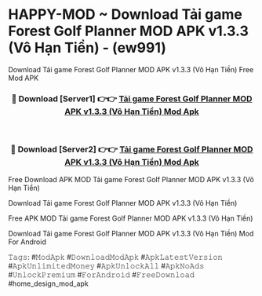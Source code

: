 # HAPPY-MOD ~ Download Tải game Forest Golf Planner MOD APK v1.3.3 (Vô Hạn Tiền) - (ew991)
Download Tải game Forest Golf Planner MOD APK v1.3.3 (Vô Hạn Tiền) Free Mod APK

<div align="center">
<h3>🔴 Download [Server1] 👉👉 <a href="https://apk-comot.site?title=Tải_game_Forest_Golf_Planner_MOD_APK_v1.3.3_(Vô_Hạn_Tiền)">Tải game Forest Golf Planner MOD APK v1.3.3 (Vô Hạn Tiền) Mod Apk</a></h3><br>

<h3>🔴 Download [Server2] 👉👉 <a href="https://apk-comot.site?title=Tải_game_Forest_Golf_Planner_MOD_APK_v1.3.3_(Vô_Hạn_Tiền)">Tải game Forest Golf Planner MOD APK v1.3.3 (Vô Hạn Tiền) Mod Apk</a></h3>
</div>


Free Download APK MOD Tải game Forest Golf Planner MOD APK v1.3.3 (Vô Hạn Tiền)

Download Tải game Forest Golf Planner MOD APK v1.3.3 (Vô Hạn Tiền) 

Free APK MOD Tải game Forest Golf Planner MOD APK v1.3.3 (Vô Hạn Tiền) 

Download Tải game Forest Golf Planner MOD APK v1.3.3 (Vô Hạn Tiền) Mod For Android

𝚃𝚊𝚐𝚜: #𝙼𝚘𝚍𝙰𝚙𝚔 #𝙳𝚘𝚠𝚗𝚕𝚘𝚊𝚍𝙼𝚘𝚍𝙰𝚙𝚔 #𝙰𝚙𝚔𝙻𝚊𝚝𝚎𝚜𝚝𝚅𝚎𝚛𝚜𝚒𝚘𝚗 #𝙰𝚙𝚔𝚄𝚗𝚕𝚒𝚖𝚒𝚝𝚎𝚍𝙼𝚘𝚗𝚎𝚢 #𝙰𝚙𝚔𝚄𝚗𝚕𝚘𝚌𝚔𝙰𝚕𝚕 #𝙰𝚙𝚔𝙽𝚘𝙰𝚍𝚜 #𝚄𝚗𝚕𝚘𝚌𝚔𝙿𝚛𝚎𝚖𝚒𝚞𝚖 #𝙵𝚘𝚛𝙰𝚗𝚍𝚛𝚘𝚒𝚍 #𝙵𝚛𝚎𝚎𝙳𝚘𝚠𝚗𝚕𝚘𝚊𝚍 #home_design_mod_apk